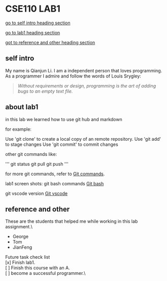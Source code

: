 # CSE110 LAB1

[go to self intro heading section](#self-intro)

[go to lab1 heading section](#about-lab1)

[got to reference and other heading section](#reference-and-other)


## self intro

My name is Qianjun Li. I am a independent person that loves programming. As a programmer I admire and follow the words of Louis Srygley:
> *Without requirements or design, programming is the art of adding bugs to an empty text file.*

## about lab1

in this lab we learned how to use git hub and markdown

for example:

Use 'git clone' to create a local copy of an remote repository.
Use 'git add' to stage changes
Use 'git commit' to commit changes

other git commands like:

'''
git status
git pull
git push
'''

for more git commands, refer to [Git commands](http://guides.beanstalkapp.com/version-control/common-git-commands.html).

lab1 screen shots:
git bash commands [Git bash](pictures/MINGW64__d_cse_cse110_cs110-lab1%202021_4_1%208_25_35.png)

git vscode version [Git vscode](pictures/.gitignore%20-%20cs110-lab1%20-%20Visual%20Studio%20Code%20[Administrator]%202021_4_1%208_53_47.png)

## reference and other

These are the students that helped me while working in this lab assignment.\
- George
- Tom
- JianFeng

Future task check list\
[x] Finish lab1.\
[ ] Finish this course with an A.\
[ ] become a successful programmer.\
